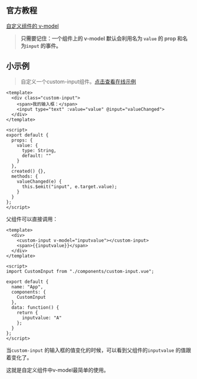 ## 官方教程

[自定义组件的 v-model](https://cn.vuejs.org/v2/guide/components-custom-events.html#自定义组件的-v-model) 

> **只需要记住：一个组件上的 v-model 默认会利用名为 `value` 的 prop 和名为`input` 的事件。**

## 小示例

>  自定义一个custom-input组件。[点击查看在线示例](https://codesandbox.io/s/vue-demo-g3vjr)

```vue
<template>
  <div class="custom-input">
    <span>我的输入框：</span>
    <input type="text" :value="value" @input="valueChanged">
  </div>
</template>

<script>
export default {
  props: {
    value: {
      type: String,
      default: ""
    }
  },
  created() {},
  methods: {
    valueChanged(e) {
      this.$emit("input", e.target.value);
    }
  }
};
</script>
```

父组件可以直接调用：

```vue
<template>
  <div>
    <custom-input v-model="inputvalue"></custom-input>
    <span>{{inputvalue}}</span>
  </div>
</template>

<script>
import CustomInput from "./components/custom-input.vue";

export default {
  name: "App",
  components: {
    CustomInput
  },
  data: function() {
    return {
      inputvalue: "A"
    };
  }
};
</script>
```

当`custom-input` 的输入框的值变化的时候，可以看到父组件的`inputvalue` 的值跟着变化了。

这就是自定义组件中v-model最简单的使用。
